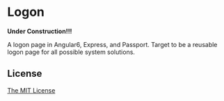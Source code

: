 # Logon
**Under Construction!!!**

A logon page in Angular6, Express, and Passport. 
Target to be a reusable logon page for all possible system solutions.

## License
[The MIT License](http://opensource.org/licenses/MIT)
